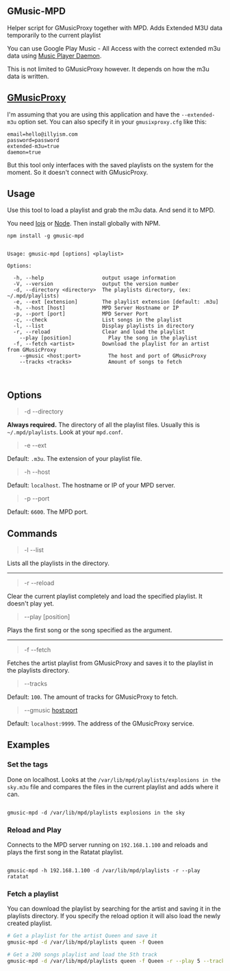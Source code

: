 ## GMusic-MPD

Helper script for GMusicProxy together with MPD.
Adds Extended M3U data temporarily to the current playlist

You can use Google Play Music - All Access with the correct extended m3u data using [Music Player Daemon](http://www.musicpd.org/).

This is not limited to GMusicProxy however. It depends on how the m3u data is written.


## [GMusicProxy](http://gmusicproxy.net/)

I'm assuming that you are using this application and have the `--extended-m3u` option set. You can also specify it in your `gmusixproxy.cfg` like this:

```
email=hello@illyism.com
password=password
extended-m3u=true
daemon=true
```

But this tool only interfaces with the saved playlists on the system for the moment. So it doesn't connect with GMusicProxy.

## Usage

Use this tool to load a playlist and grab the m3u data.
And send it to MPD.

You need [Iojs](https://iojs.org/en/index.html) or [Node](https://nodejs.org/). Then install globally with NPM.

```
npm install -g gmusic-mpd
```


```

Usage: gmusic-mpd [options] <playlist>

Options:

  -h, --help                   output usage information
  -V, --version                output the version number
  -d, --directory <directory>  The playlists directory, (ex: ~/.mpd/playlists)
  -e, --ext [extension]        The playlist extension [default: .m3u]
  -h, --host [host]            MPD Server Hostname or IP
  -p, --port [port]            MPD Server Port
  -c, --check                  List songs in the playlist
  -l, --list                   Display playlists in directory
  -r, --reload                 Clear and load the playlist
    --play [position]            Play the song in the playlist
  -f, --fetch <artist>         Download the playlist for an artist from GMusicProxy
    --gmusic <host:port>         The host and port of GMusicProxy
    --tracks <tracks>            Amount of songs to fetch



```


## Options

> -d --directory

**Always required.** The directory of all the playlist files. Usually this is `~/.mpd/playlists`. Look at your `mpd.conf`.


> -e --ext

Default: `.m3u`. The extension of your playlist file.


> -h --host

Default: `localhost`. The hostname or IP of your MPD server.


> -p --port

Default: `6600`. The MPD port.


## Commands

> -l --list

Lists all the playlists in the directory.

---

> -r --reload

Clear the current playlist completely and load the specified playlist. It doesn't play yet.

> --play [position]

Plays the first song or the song specified as the argument.

---

> -f --fetch

Fetches the artist playlist from GMusicProxy and saves it to the playlist in the playlists directory.

> --tracks <amount>

Default: `100`. The amount of tracks for GMusicProxy to fetch.

> --gmusic <host:port>

Default: `localhost:9999`. The address of the GMusicProxy service.

## Examples

### Set the tags

Done on localhost. Looks at the `/var/lib/mpd/playlists/explosions in the sky.m3u` file and compares the files in the current playlist and adds where it can.

```

gmusic-mpd -d /var/lib/mpd/playlists explosions in the sky

```

### Reload and Play

Connects to the MPD server running on `192.168.1.100` and reloads and plays the first song in the Ratatat playlist.

```

gmusic-mpd -h 192.168.1.100 -d /var/lib/mpd/playlists -r --play ratatat

```


### Fetch a playlist

You can download the playlist by searching for the artist and saving it in the playlists directory. If you specify the reload option it will also load the newly created playlist.

```bash
# Get a playlist for the artist Queen and save it
gmusic-mpd -d /var/lib/mpd/playlists queen -f Queen

# Get a 200 songs playlist and load the 5th track
gmusic-mpd -d /var/lib/mpd/playlists queen -f Queen -r --play 5 --tracks 200

```

